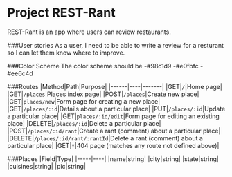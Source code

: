 # Project REST-Rant

REST-Rant is an app where users can review restaurants.

###User stories
As a user,
I need to be able to write a review for a resturant so I can let them know where to improve.

###Color Scheme
The color scheme should be
-#98c1d9
-#e0fbfc
-#ee6c4d

###Routes
|Method|Path|Purpose|
|------|----|-------|
|GET|`/`|Home page|
|GET|`/places`|Places index page|
|POST|`/places`|Create new place|
|GET|`places/new`|Form page for creating a new place|
|GET|`/places/:id`|Details about a particular place|
|PUT|`/places/:id`|Update a particular place|
|GET|`places/:id/edit`|Form page for editing an existing place|
|DELETE|`/places/:id`|Delete a particular place|
|POST|`/places/:id/rant`|Create a rant (comment) about a particular place|
|DELETE|`/places/:id/rant/:rantId`|Delete a rant (comment) about a particular place|
|GET|`*`|404 page (matches any route not defined above)|

###Places
|Field|Type|
|-----|----|
|name|string|
|city|string|
|state|string|
|cuisines|string|
|pic|string|